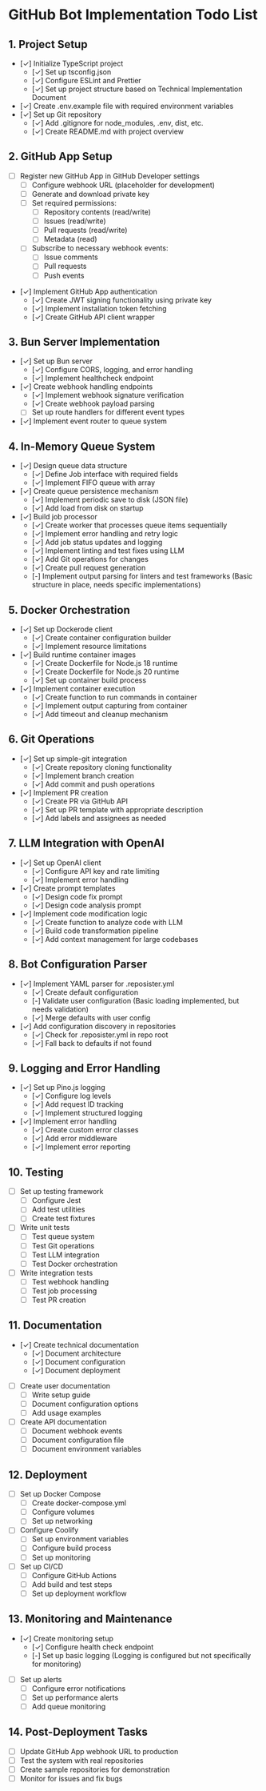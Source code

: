 # GitHub Bot Implementation Todo List

## 1. Project Setup

- [✓] Initialize TypeScript project
  - [✓] Set up tsconfig.json
  - [✓] Configure ESLint and Prettier
  - [✓] Set up project structure based on Technical Implementation Document
- [✓] Create .env.example file with required environment variables
- [✓] Set up Git repository
  - [✓] Add .gitignore for node_modules, .env, dist, etc.
  - [✓] Create README.md with project overview

## 2. GitHub App Setup

- [ ] Register new GitHub App in GitHub Developer settings
  - [ ] Configure webhook URL (placeholder for development)
  - [ ] Generate and download private key
  - [ ] Set required permissions:
    - [ ] Repository contents (read/write)
    - [ ] Issues (read/write)
    - [ ] Pull requests (read/write)
    - [ ] Metadata (read)
  - [ ] Subscribe to necessary webhook events:
    - [ ] Issue comments
    - [ ] Pull requests
    - [ ] Push events
- [✓] Implement GitHub App authentication
  - [✓] Create JWT signing functionality using private key
  - [✓] Implement installation token fetching
  - [✓] Create GitHub API client wrapper

## 3. Bun Server Implementation

- [✓] Set up Bun server
  - [✓] Configure CORS, logging, and error handling
  - [✓] Implement healthcheck endpoint
- [✓] Create webhook handling endpoints
  - [✓] Implement webhook signature verification
  - [✓] Create webhook payload parsing
  - [ ] Set up route handlers for different event types
- [✓] Implement event router to queue system

## 4. In-Memory Queue System

- [✓] Design queue data structure
  - [✓] Define Job interface with required fields
  - [✓] Implement FIFO queue with array
- [✓] Create queue persistence mechanism
  - [✓] Implement periodic save to disk (JSON file)
  - [✓] Add load from disk on startup
- [✓] Build job processor
  - [✓] Create worker that processes queue items sequentially
  - [✓] Implement error handling and retry logic
  - [✓] Add job status updates and logging
  - [✓] Implement linting and test fixes using LLM
  - [✓] Add Git operations for changes
  - [✓] Create pull request generation
  - [-] Implement output parsing for linters and test frameworks (Basic structure in place, needs specific implementations)

## 5. Docker Orchestration

- [✓] Set up Dockerode client
  - [✓] Create container configuration builder
  - [✓] Implement resource limitations
- [✓] Build runtime container images
  - [✓] Create Dockerfile for Node.js 18 runtime
  - [✓] Create Dockerfile for Node.js 20 runtime
  - [✓] Set up container build process
- [✓] Implement container execution
  - [✓] Create function to run commands in container
  - [✓] Implement output capturing from container
  - [✓] Add timeout and cleanup mechanism

## 6. Git Operations

- [✓] Set up simple-git integration
  - [✓] Create repository cloning functionality
  - [✓] Implement branch creation
  - [✓] Add commit and push operations
- [✓] Implement PR creation
  - [✓] Create PR via GitHub API
  - [✓] Set up PR template with appropriate description
  - [✓] Add labels and assignees as needed

## 7. LLM Integration with OpenAI

- [✓] Set up OpenAI client
  - [✓] Configure API key and rate limiting
  - [✓] Implement error handling
- [✓] Create prompt templates
  - [✓] Design code fix prompt
  - [✓] Design code analysis prompt
- [✓] Implement code modification logic
  - [✓] Create function to analyze code with LLM
  - [✓] Build code transformation pipeline
  - [✓] Add context management for large codebases

## 8. Bot Configuration Parser

- [✓] Implement YAML parser for .reposister.yml
  - [✓] Create default configuration
  - [-] Validate user configuration (Basic loading implemented, but needs validation)
  - [✓] Merge defaults with user config
- [✓] Add configuration discovery in repositories
  - [✓] Check for .reposister.yml in repo root
  - [✓] Fall back to defaults if not found

## 9. Logging and Error Handling

- [✓] Set up Pino.js logging
  - [✓] Configure log levels
  - [✓] Add request ID tracking
  - [✓] Implement structured logging
- [✓] Implement error handling
  - [✓] Create custom error classes
  - [✓] Add error middleware
  - [✓] Implement error reporting

## 10. Testing

- [ ] Set up testing framework
  - [ ] Configure Jest
  - [ ] Add test utilities
  - [ ] Create test fixtures
- [ ] Write unit tests
  - [ ] Test queue system
  - [ ] Test Git operations
  - [ ] Test LLM integration
  - [ ] Test Docker orchestration
- [ ] Write integration tests
  - [ ] Test webhook handling
  - [ ] Test job processing
  - [ ] Test PR creation

## 11. Documentation

- [✓] Create technical documentation
  - [✓] Document architecture
  - [✓] Document configuration
  - [✓] Document deployment
- [ ] Create user documentation
  - [ ] Write setup guide
  - [ ] Document configuration options
  - [ ] Add usage examples
- [ ] Create API documentation
  - [ ] Document webhook events
  - [ ] Document configuration file
  - [ ] Document environment variables

## 12. Deployment

- [ ] Set up Docker Compose
  - [ ] Create docker-compose.yml
  - [ ] Configure volumes
  - [ ] Set up networking
- [ ] Configure Coolify
  - [ ] Set up environment variables
  - [ ] Configure build process
  - [ ] Set up monitoring
- [ ] Set up CI/CD
  - [ ] Configure GitHub Actions
  - [ ] Add build and test steps
  - [ ] Set up deployment workflow

## 13. Monitoring and Maintenance

- [✓] Create monitoring setup
  - [✓] Configure health check endpoint
  - [-] Set up basic logging (Logging is configured but not specifically for monitoring)
- [ ] Set up alerts
  - [ ] Configure error notifications
  - [ ] Set up performance alerts
  - [ ] Add queue monitoring

## 14. Post-Deployment Tasks

- [ ] Update GitHub App webhook URL to production
- [ ] Test the system with real repositories
- [ ] Create sample repositories for demonstration
- [ ] Monitor for issues and fix bugs
